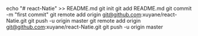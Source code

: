 echo "# react-Natie" >> README.md
git init
git add README.md
git commit -m "first commit"
git remote add origin git@github.com:xuyane/react-Natie.git
git push -u origin master
git remote add origin git@github.com:xuyane/react-Natie.git
git push -u origin master